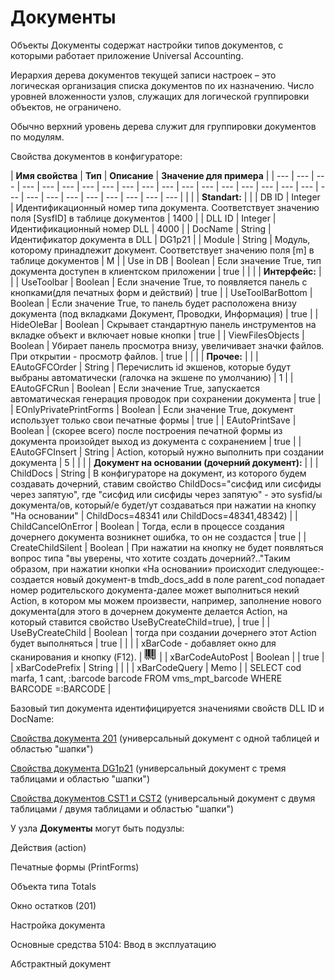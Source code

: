 # Документы

Объекты Документы содержат настройки типов документов, с которыми работает приложение Universal Accounting.

Иерархия дерева документов текущей записи настроек – это логическая организация списка документов по их назначению. Число уровней вложенности узлов, служащих для логической группировки объектов, не ограничено.

Обычно верхний уровень дерева служит для группировки документов по модулям.

Свойства документов в конфигураторе:

| **Имя свойства** | **Тип** | **Описание** | **Значение для примера** |
| --- | --- | --- | --- | --- | --- | --- | --- | --- | --- | --- | --- | --- | --- | --- | --- | --- | --- | --- | --- | --- | --- | --- | --- | --- | --- | --- |
|   |   | **Standart:** |  |
| DB ID | Integer | Идентификационный номер типа документа. Соответствует значению поля \[SysfID\] в таблице документов | 1400 |
| DLL ID | Integer | Идентификационный номер DLL | 4000 |
| DocName | String | Идентификатор документа в DLL | DG1p21 |
| Module | String | Модуль, которому принадлежит документ. Соответствует значению поля \[m\] в таблице документов | M |
| Use in DB | Boolean | Если значение True, тип документа доступен в клиентском приложении | true |
|   |   |  **Интерфейс:** |  |
| UseToolbar | Boolean | Если значение True, то появляется панель с кнопками\(для печатных форм и действий\) | true |
| UseToolBarBottom | Boolean | Если значение True, то панель будет расположена внизу документа \(под вкладками Документ, Проводки, Информация\) | true |
| HideOleBar | Boolean | Скрывает стандартную панель инструментов на  вкладке объект и включает новые кнопки | true |
| ViewFilesObjects | Boolean | Убирает панель просмотра внизу, увеличивает значки файлов. При открытии - просмотр файлов. | true |
|   |   |  **Прочее:** |  |
| EAutoGFCOrder | String | Перечислить id экшенов, которые будут выбраны автоматически \(галочка на экшене по умолчанию\) | 1 |
| EAutoGFCRun | Boolean | Если значение True, запускается автоматическая генерация проводок при сохранении документа | true |
| EOnlyPrivatePrintForms | Boolean | Если значение True, документ использует только свои печатные формы | true |
| EAutoPrintSave | Boolean | \(скорее всего\) после построения печатной формы из документа произойдет выход из документа с сохранением | true |
| EAutoGFCInsert | String | Action, который нужно выполнить  при создании документа | 5 |
|   |   |  **Документ на основании \(дочерний документ\):** |  |
| ChildDocs | String | В конфигураторе на документ, из которого будем создавать дочерний, ставим свойство ChildDocs="сисфид или сисфиды через запятую", где "сисфид или сисфиды через запятую" - это sysfid/ы документа/ов, который/е будет/ут создаваться при нажатии на кнопку "На основании" | ChildDocs=48341 или ChildDocs=48341,48342\) |
| ChildCancelOnError | Boolean | Тогда, если в процессе создания дочернего документа возникнет ошибка, то он не создастся | true |
| CreateChildSilent | Boolean | При нажатии на кнопку не будет появляться вопрос типа "вы уверены, что хотите создать дочерний?.."Таким образом, при нажатии кнопки «На основании» происходит следующее:-создается новый документ-в tmdb\_docs\_add  в поле parent\_cod попадает номер родительского документа-далее может выполниться некий Action, в котором мы можем произвести, например, заполнение нового документа\(для этого в дочернем документе делается Action, на который ставится свойство UseByCreateChild=true\), | true |
| UseByCreateChild | Boolean | тогда при создании дочернего этот Action будет выполняться | true |
|   |  |  xBarCode - добавляет окно для сканирования и кнопку  \(F12\).  | ![N](https://github.com/prbsoft/wiki/blob/master/src/%D0%97%D0%BD%D0%B0%D1%87%D0%B5%D0%BA%20%D1%88%D1%82%D1%80%D0%B8%D1%85-%D0%BA%D0%BE%D0%B4%D0%B0.png?raw=true) |
| xBarCodeAutoPost | Boolean |  | true |
| xBarCodePrefix | String |  |  |
| xBarCodeQuery | Memo |  | SELECT cod marfa, 1 cant, :barcode barcode  FROM vms\_mpt\_barcode  WHERE BARCODE =:BARCODE |

Базовый тип документа идентифицируется значениями свойств DLL ID и DocName:

[Свойства документа 201](https://bsoft.gitbook.io/wiki/~/edit/primary/svoistva-dokumenta-201) \(универсальный документ с одной таблицей и областью "шапки"\)

[Свойства документа DG1p21](https://bsoft.gitbook.io/wiki/dokumenty) \(универсальный документ с тремя таблицами и областью "шапки"\)

[Свойства документов CST1 и CST2](https://bsoft.gitbook.io/wiki/dokumenty/svoistva-dokumentov-cst1-i-cst2) \(универсальный документ с двумя таблицами / двумя таблицами и областью "шапки"\)

У узла **Документы** могут быть подузлы:

Действия \(action\)

Печатные формы \(PrintForms\)

Объекта типа Totals

Окно остатков \(201\)

Настройка документа

Основные средства 5104: Ввод в эксплуатацию

Абстрактный документ

